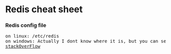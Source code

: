 <h1>Redis cheat sheet</h1>

<h3>Redis config file</h3>
<pre>
on linux: /etc/redis
on windows: Actually I dont know where it is, but you can see this page😘
<a href="https://stackoverflow.com/questions/28443515/redis-on-windows-config-file">stackOverFlow</a>
</pre>
